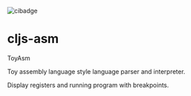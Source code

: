 ![cibadge](https://github.com/stuartstein777/cljs-asm/actions/workflows/main.yml/badge.svg)

# cljs-asm
ToyAsm

Toy assembly language style language parser and interpreter. 

Display registers and running program with breakpoints.

